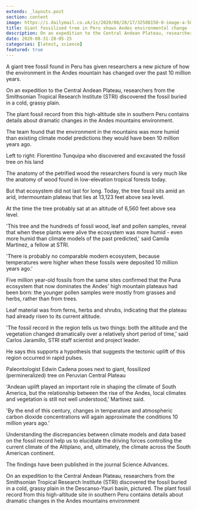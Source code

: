 ```yaml
---
extends: _layouts.post
section: content
image: https://i.dailymail.co.uk/1s/2020/08/28/17/32508150-0-image-a-50_1598630518334.jpg 
title: Giant fossilised tree in Peru shows Andes environmental change 
description: On an expedition to the Central Andean Plateau, researchers from the Smithsonian Tropical Research Institute (STRI) discovered the fossil buried in a cold, grassy plain. 
date: 2020-08-31-20-05-25 
categories: [latest, science] 
featured: true 
--- 
```

A giant tree fossil found in Peru has given researchers a new picture of how the environment in the Andes mountain has changed over the past 10 million years. 

On an expedition to the Central Andean Plateau, researchers from the Smithsonian Tropical Research Institute (STRI) discovered the fossil buried in a cold, grassy plain. 

The plant fossil record from this high-altitude site in southern Peru contains details about dramatic changes in the Andes mountains environment.

The team found that the environment in the mountains was more humid than existing climate model predictions they would have been 10 million years ago.  

Left to right: Florentino Tunquipa who discovered and excavated the fossil tree on his land

The anatomy of the petrified wood the researchers found is very much like the anatomy of wood found in low-elevation tropical forests today. 

But that ecosystem did not last for long. Today, the tree fossil sits amid an arid, intermountain plateau that lies at 13,123 feet above sea level. 

At the time the tree probably sat at an altitude of 6,560 feet above sea level. 

'This tree and the hundreds of fossil wood, leaf and pollen samples, reveal that when these plants were alive the ecosystem was more humid - even more humid than climate models of the past predicted,' said Camila Martinez, a fellow at STRI. 

'There is probably no comparable modern ecosystem, because temperatures were higher when these fossils were deposited 10 million years ago.' 

Five million year-old fossils from the same sites confirmed that the Puna ecosystem that now dominates the Andes' high mountain plateaus had been born: the younger pollen samples were mostly from grasses and herbs, rather than from trees. 

Leaf material was from ferns, herbs and shrubs, indicating that the plateau had already risen to its current altitude.

'The fossil record in the region tells us two things: both the altitude and the vegetation changed dramatically over a relatively short period of time,' said Carlos Jaramillo, STRI staff scientist and project leader.

He says this supports a hypothesis that suggests the tectonic uplift of this region occurred in rapid pulses.

Paleontologist Edwin Cadena poses next to giant, fossilized (permineralized) tree on Peruvian Central Plateau

'Andean uplift played an important role in shaping the climate of South America, but the relationship between the rise of the Andes, local climates and vegetation is still not well understood,' Martinez said. 

'By the end of this century, changes in temperature and atmospheric carbon dioxide concentrations will again approximate the conditions 10 million years ago.'

Understanding the discrepancies between climate models and data based on the fossil record help us to elucidate the driving forces controlling the current climate of the Altiplano, and, ultimately, the climate across the South American continent.

The findings have been published in the journal Science Advances. 

On an expedition to the Central Andean Plateau, researchers from the Smithsonian Tropical Research Institute (STRI) discovered the fossil buried in a cold, grassy plain in the Descanso-Yauri basin, pictured. The plant fossil record from this high-altitude site in southern Peru contains details about dramatic changes in the Andes mountains environment

